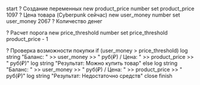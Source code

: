 start
? Создание переменных
new product_price number
set product_price 1097 ? Цена товара (Cyberpunk сейчас)
new user_money number
set user_money 2067    ? Количество денег

? Расчет порога
new price_threshold number
set price_threshold product_price - 1

? Проверка возможности покупки
if (user_money > price_threshold)
    log string "Баланс: " >> user_money >> " руб(₽) / Цена: " >> product_price >> " руб(₽)"
    log string "Результат: Можно купить товар"
else
    log string "Баланс: " >> user_money >> " руб(₽) / Цена: " >> product_price >> " руб(₽)"
    log string "Результат: Недостаточно средств"
close
finish
